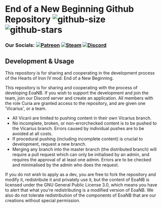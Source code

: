 # End of a New Beginning Github Repository ![github-size]  ![github-stars]

### Our Socials: [![Patreon][patreon-badge]][patreon-link] [![Steam][steam-badge]][steam-link] [![Discord][discord-badge]][discord-link]

[github-size]: https://img.shields.io/github/languages/code-size/team-eoanb/EoaNB
[github-stars]: https://img.shields.io/github/stars/team-eoanb/EoaNB?style=social
[patreon-badge]: https://img.shields.io/badge/Patreon-Donate-orange
[patreon-link]: https://www.patreon.com/mod_eoanb
[steam-badge]: https://img.shields.io/endpoint?color=lightgrey&label=Steam&logo=steam
[steam-link]: https://steamcommunity.com/sharedfiles/filedetails/?id=2114093692
[discord-badge]: 318668421719916545
[discord-link]: https://discord.gg/VgufEME

## Development & Usage

This repository is for sharing and cooperating in the development process of the Hearts of Iron IV mod: End of a New Beginning.



This repository is for sharing and cooperating with the process of developing EoaNB.
If you wish to support the development and join the team, join our Discord server and create an application. All members with the role Curia are granted access to the repository, and are given one 'Vicarius', or a team.

- All Vicarii are limited to pushing content in their own Vicarius branch.
- No incomplete, broken, or non-errorchecked content is to be pushed to the Vicarius branch. Errors caused by individual pushes are to be avoided at all costs.
- If procedural pushing (including incomplete content) is crucial to development, request a new branch.
- Merging any branch into the master branch (the distributed branch) will require a pull request which can only be initialised by an admin, and requires the approval of at least one admin. Errors are to be checked and minimalised by the admin who does the request.


If you do not wish to apply as a dev, you are free to fork the repository and modify it, redistribute it and privately use it, but the content of EoaNB is licensed under the GNU General Public License 3.0, which means you have to alert that what you're redistributing is a modified version of EoaNB.
We also do not tolerate redistribution of the components of EoaNB that are our creations without special permission.
